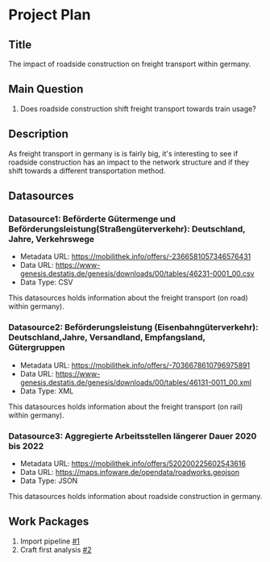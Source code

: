 # Project Plan

## Title
The impact of roadside construction on freight transport within germany.

## Main Question

1. Does roadside construction shift freight transport towards train usage?


## Description

As freight transport in germany is is fairly big, it's interesting to see if roadside construction has an impact to the network structure and if they shift towards a different transportation method.

## Datasources

### Datasource1: Beförderte Gütermenge und Beförderungsleistung(Straßengüterverkehr): Deutschland, Jahre, Verkehrswege
* Metadata URL: https://mobilithek.info/offers/-2366581057346576431
* Data URL: https://www-genesis.destatis.de/genesis/downloads/00/tables/46231-0001_00.csv
* Data Type: CSV

This datasources holds information about the freight transport (on road) within germany).

### Datasource2: Beförderungsleistung (Eisenbahngüterverkehr): Deutschland,Jahre, Versandland, Empfangsland, Gütergruppen
* Metadata URL: https://mobilithek.info/offers/-7036678610796975891
* Data URL: https://www-genesis.destatis.de/genesis/downloads/00/tables/46131-0011_00.xml
* Data Type: XML

This datasources holds information about the freight transport (on rail) within germany).

### Datasource3: Aggregierte Arbeitsstellen längerer Dauer 2020 bis 2022
* Metadata URL: https://mobilithek.info/offers/520200225602543616
* Data URL: https://maps.infoware.de/opendata/roadworks.geojson
* Data Type: JSON

This datasources holds information about roadside construction in germany.


## Work Packages

<!-- List of work packages ordered sequentially, each pointing to an issue with more details. -->

1. Import pipeline [#1][i1]
2. Craft first analysis [#2][i2]

[i1]: https://github.com/jvalue/made-template/issues/1
[i2]: https://github.com/jvalue/made-template/issues/1
